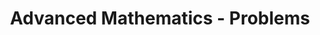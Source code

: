 ---
title: Advanced Mathematics - Problems
description: Advanced Mathematics includes topics like Matrix Exponentiation, Combinatorics, Probability, Game Theory, etc.
---